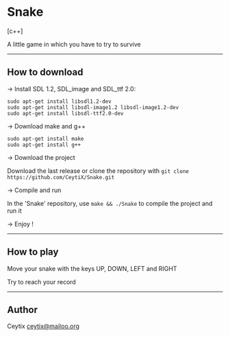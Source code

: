 # Snake
[c++]

A little game in which you have to try to survive

___

## How to download

-> Install SDL 1.2, SDL_image and SDL_ttf 2.0:

```
sudo apt-get install libsdl1.2-dev
sudo apt-get install libsdl-image1.2 libsdl-image1.2-dev
sudo apt-get install libsdl-ttf2.0-dev
```

-> Download make and g++

```
sudo apt-get install make
sudo apt-get install g++
```

-> Download the project

Download the last release or clone the repository with `git clone https://github.com/CeytiX/Snake.git`

-> Compile and run

In the 'Snake' repository, use `make && ./Snake` to compile the project and run it

-> Enjoy !

___

## How to play

Move your snake with the keys UP, DOWN, LEFT and RIGHT

Try to reach your record

___

## Author

Ceytix <ceytix@mailoo.org>
